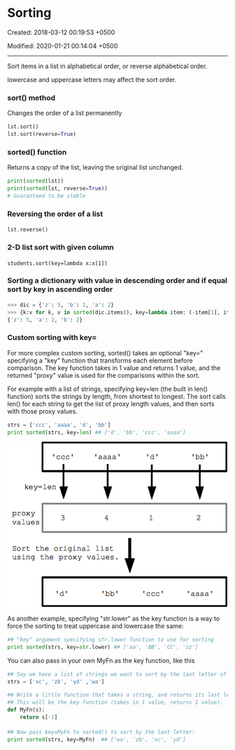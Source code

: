 # Sorting

Created: 2018-03-12 00:19:53 +0500

Modified: 2020-01-21 00:14:04 +0500

---

Sort items in a list in alphabetical order, or reverse alphabetical order.

lowercase and uppercase letters may affect the sort order.

### sort() method

Changes the order of a list permanently

```python
lst.sort()
lst.sort(reverse=True)
```

### sorted() function

Returns a copy of the list, leaving the original list unchanged.

```python
print(sorted(lst))
print(sorted(lst, reverse=True))
# Guaranteed to be stable
```

### Reversing the order of a list

`lst.reverse()`

### 2-D list sort with given column

`students.sort(key=lambda x:x[1])`

### Sorting a dictionary with value in descending order and if equal sort by key in ascending order

```python
>>> dic = {'z': 5, 'b': 2, 'a': 2}
>>> {k:v for k, v in sorted(dic.items(), key=lambda item: (-item[1], item[0]))}
{'z': 5, 'a': 2, 'b': 2}
```

### Custom sorting with key=

For more complex custom sorting, sorted() takes an optional "key=" specifying a "key" function that transforms each element before comparison. The key function takes in 1 value and returns 1 value, and the returned "proxy" value is used for the comparisons within the sort.

For example with a list of strings, specifying key=len (the built in len() function) sorts the strings by length, from shortest to longest. The sort calls len() for each string to get the list of proxy length values, and then sorts with those proxy values.

```python
strs = ['ccc', 'aaaa', 'd', 'bb']
print sorted(strs, key=len) ## ['d', 'bb', 'ccc', 'aaaa']
```

![image](media/Sorting-image1.png)

As another example, specifying "str.lower" as the key function is a way to force the sorting to treat uppercase and lowercase the same:

```python
## "key" argument specifying str.lower function to use for sorting
print sorted(strs, key=str.lower) ## ['aa', 'BB', 'CC', 'zz']
```

You can also pass in your own MyFn as the key function, like this

```python
## Say we have a list of strings we want to sort by the last letter of the string
strs = ['xc', 'zb', 'yd' ,'wa']
```

```python
## Write a little function that takes a string, and returns its last letter.
## This will be the key function (takes in 1 value, returns 1 value).
def MyFn(s):
    return s[-1]

## Now pass key=MyFn to sorted() to sort by the last letter:
print sorted(strs, key=MyFn)  ## ['wa', 'zb', 'xc', 'yd']
```
